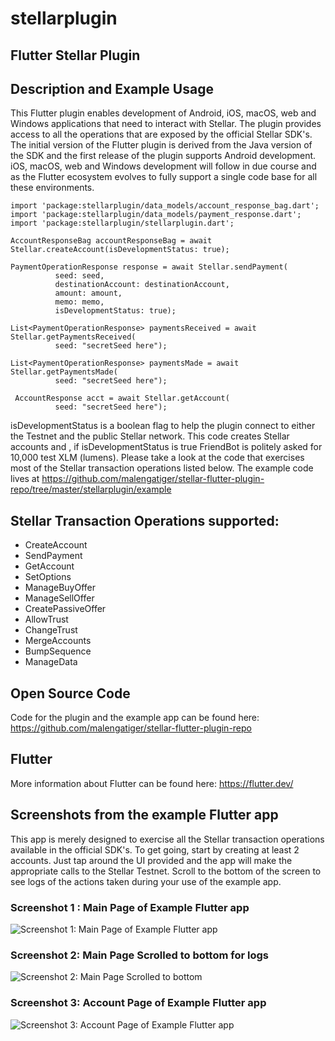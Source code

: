 # stellarplugin

## Flutter Stellar Plugin

## Description and Example Usage

This Flutter plugin enables development of Android, iOS, macOS, web and Windows applications that need to interact with 
Stellar. The plugin provides access to all the operations that are exposed by the official Stellar SDK's. 
The initial version of the Flutter plugin is derived from the Java version of the SDK and the first release of the plugin supports Android development. 
iOS, macOS, web and Windows development will follow in due course and as the Flutter ecosystem evolves to fully support a single code base for all these environments. 

~~~~
import 'package:stellarplugin/data_models/account_response_bag.dart';
import 'package:stellarplugin/data_models/payment_response.dart';
import 'package:stellarplugin/stellarplugin.dart';

AccountResponseBag accountResponseBag = await Stellar.createAccount(isDevelopmentStatus: true);

PaymentOperationResponse response = await Stellar.sendPayment(
          seed: seed,
          destinationAccount: destinationAccount,
          amount: amount,
          memo: memo,
          isDevelopmentStatus: true);

List<PaymentOperationResponse> paymentsReceived = await Stellar.getPaymentsReceived(
          seed: "secretSeed here");

List<PaymentOperationResponse> paymentsMade = await Stellar.getPaymentsMade(
          seed: "secretSeed here");

 AccountResponse acct = await Stellar.getAccount(
          seed: "secretSeed here");
~~~~
isDevelopmentStatus is a boolean flag to help the plugin connect to either the Testnet and the public Stellar network. This code creates Stellar accounts and , if isDevelopmentStatus is true FriendBot is politely asked for 10,000 test XLM (lumens). Please take a look at the code that exercises most of the Stellar transaction operations listed below. The example code lives at https://github.com/malengatiger/stellar-flutter-plugin-repo/tree/master/stellarplugin/example 

## Stellar Transaction Operations supported:

- CreateAccount 
- SendPayment 
- GetAccount
- SetOptions
- ManageBuyOffer
- ManageSellOffer
- CreatePassiveOffer
- AllowTrust
- ChangeTrust
- MergeAccounts
- BumpSequence
- ManageData

## Open Source Code
Code for the plugin and the example app can be found here: https://github.com/malengatiger/stellar-flutter-plugin-repo

## Flutter
More information about Flutter can be found here: https://flutter.dev/ 

## Screenshots from the example Flutter app
This app is merely designed to exercise all the Stellar transaction operations available in the official SDK's. To get going, start by creating at least 2 accounts. Just tap around the UI provided and the app will make the appropriate calls to the Stellar Testnet. Scroll to the bottom of the screen to see logs of the actions taken during your use of the example app.

### Screenshot 1 : Main Page of Example Flutter app
![Screenshot 1: Main Page of Example Flutter app](https://firebasestorage.googleapis.com/v0/b/dancer26983.appspot.com/o/screenshots%2Fdevice-2020-03-06-130303.png?alt=media&token=99b7b09e-7e1f-4c95-a360-40ff3ed45d96 "Main Page of Example Flutter app")

### Screenshot 2: Main Page Scrolled to bottom for logs
![Screenshot 2: Main Page Scrolled to bottom](https://firebasestorage.googleapis.com/v0/b/dancer26983.appspot.com/o/screenshots%2Fdevice-2020-03-06-130425.png?alt=media&token=6a9e8c17-e3e3-4cff-a558-3884cfb33065 "Main Page Scrolled to bottom")

### Screenshot 3: Account Page of Example Flutter app
![Screenshot 3: Account Page of Example Flutter app](https://firebasestorage.googleapis.com/v0/b/dancer26983.appspot.com/o/screenshots%2Fdevice-2020-03-06-131125.png?alt=media&token=5350300a-ce15-4d57-a645-3a4d5d9aeaed "Account Page of Example Flutter app")


